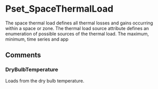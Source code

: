 # Pset_SpaceThermalLoad

The space thermal load defines all thermal losses and gains occurring within a space or zone. The thermal load source attribute defines an enumeration of possible sources of the thermal load. The maximum, minimum, time series and app
<!-- end of short definition -->



## Comments

### DryBulbTemperature

Loads from the dry bulb temperature.


